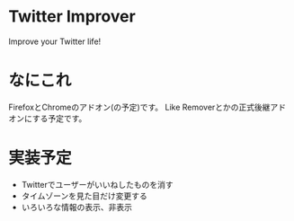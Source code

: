 # Twitter Improver
Improve your Twitter life!

# なにこれ
FirefoxとChromeのアドオン(の予定)です。
Like Removerとかの正式後継アドオンにする予定です。

# 実装予定
* Twitterでユーザーがいいねしたものを消す
* タイムゾーンを見た目だけ変更する
* いろいろな情報の表示、非表示

